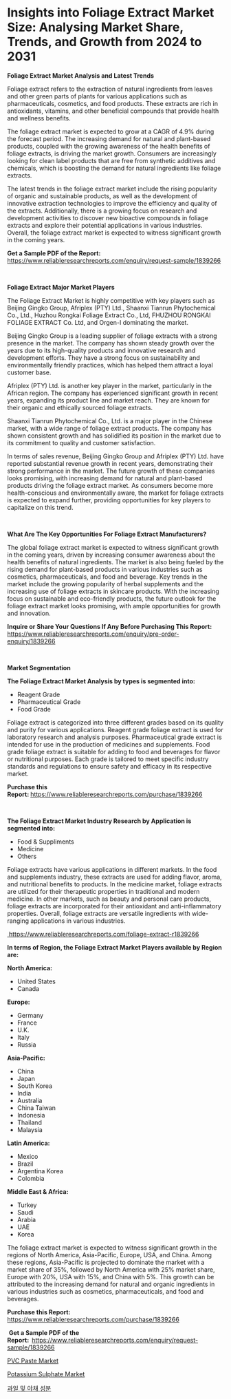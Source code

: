 <p><h1>Insights into Foliage Extract Market Size: Analysing Market Share, Trends, and Growth from 2024 to 2031</h1></p><p><strong>Foliage Extract Market Analysis and Latest Trends</strong></p>
<p><p>Foliage extract refers to the extraction of natural ingredients from leaves and other green parts of plants for various applications such as pharmaceuticals, cosmetics, and food products. These extracts are rich in antioxidants, vitamins, and other beneficial compounds that provide health and wellness benefits.</p><p>The foliage extract market is expected to grow at a CAGR of 4.9% during the forecast period. The increasing demand for natural and plant-based products, coupled with the growing awareness of the health benefits of foliage extracts, is driving the market growth. Consumers are increasingly looking for clean label products that are free from synthetic additives and chemicals, which is boosting the demand for natural ingredients like foliage extracts.</p><p>The latest trends in the foliage extract market include the rising popularity of organic and sustainable products, as well as the development of innovative extraction technologies to improve the efficiency and quality of the extracts. Additionally, there is a growing focus on research and development activities to discover new bioactive compounds in foliage extracts and explore their potential applications in various industries. Overall, the foliage extract market is expected to witness significant growth in the coming years.</p></p>
<p><strong>Get a Sample PDF of the Report:&nbsp;</strong> <a href="https://www.reliableresearchreports.com/enquiry/request-sample/1839266">https://www.reliableresearchreports.com/enquiry/request-sample/1839266</a></p>
<p>&nbsp;</p>
<p><strong>Foliage Extract Major Market Players</strong></p>
<p><p>The Foliage Extract Market is highly competitive with key players such as Beijing Gingko Group, Afriplex (PTY) Ltd., Shaanxi Tianrun Phytochemical Co., Ltd., Huzhou Rongkai Foliage Extract Co., Ltd, FHUZHOU RONGKAI FOLIAGE EXTRACT Co. Ltd, and Orgen-I dominating the market. </p><p>Beijing Gingko Group is a leading supplier of foliage extracts with a strong presence in the market. The company has shown steady growth over the years due to its high-quality products and innovative research and development efforts. They have a strong focus on sustainability and environmentally friendly practices, which has helped them attract a loyal customer base.</p><p>Afriplex (PTY) Ltd. is another key player in the market, particularly in the African region. The company has experienced significant growth in recent years, expanding its product line and market reach. They are known for their organic and ethically sourced foliage extracts.</p><p>Shaanxi Tianrun Phytochemical Co., Ltd. is a major player in the Chinese market, with a wide range of foliage extract products. The company has shown consistent growth and has solidified its position in the market due to its commitment to quality and customer satisfaction.</p><p>In terms of sales revenue, Beijing Gingko Group and Afriplex (PTY) Ltd. have reported substantial revenue growth in recent years, demonstrating their strong performance in the market. The future growth of these companies looks promising, with increasing demand for natural and plant-based products driving the foliage extract market. As consumers become more health-conscious and environmentally aware, the market for foliage extracts is expected to expand further, providing opportunities for key players to capitalize on this trend.</p></p>
<p>&nbsp;</p>
<p><strong>What Are The Key Opportunities For Foliage Extract Manufacturers?</strong></p>
<p><p>The global foliage extract market is expected to witness significant growth in the coming years, driven by increasing consumer awareness about the health benefits of natural ingredients. The market is also being fueled by the rising demand for plant-based products in various industries such as cosmetics, pharmaceuticals, and food and beverage. Key trends in the market include the growing popularity of herbal supplements and the increasing use of foliage extracts in skincare products. With the increasing focus on sustainable and eco-friendly products, the future outlook for the foliage extract market looks promising, with ample opportunities for growth and innovation.</p></p>
<p><strong>Inquire or Share Your Questions If Any Before Purchasing This Report:</strong> <a href="https://www.reliableresearchreports.com/enquiry/pre-order-enquiry/1839266">https://www.reliableresearchreports.com/enquiry/pre-order-enquiry/1839266</a></p>
<p>&nbsp;</p>
<p><strong>Market Segmentation</strong></p>
<p><strong>The Foliage Extract Market Analysis by types is segmented into:</strong></p>
<p><ul><li>Reagent Grade</li><li>Pharmaceutical Grade</li><li>Food Grade</li></ul></p>
<p><p>Foliage extract is categorized into three different grades based on its quality and purity for various applications. Reagent grade foliage extract is used for laboratory research and analysis purposes. Pharmaceutical grade extract is intended for use in the production of medicines and supplements. Food grade foliage extract is suitable for adding to food and beverages for flavor or nutritional purposes. Each grade is tailored to meet specific industry standards and regulations to ensure safety and efficacy in its respective market.</p></p>
<p><strong>Purchase this Report:&nbsp;</strong><a href="https://www.reliableresearchreports.com/purchase/1839266">https://www.reliableresearchreports.com/purchase/1839266</a></p>
<p>&nbsp;</p>
<p><strong>The Foliage Extract Market Industry Research by Application is segmented into:</strong></p>
<p><ul><li>Food & Suppliments</li><li>Medicine</li><li>Others</li></ul></p>
<p><p>Foliage extracts have various applications in different markets. In the food and supplements industry, these extracts are used for adding flavor, aroma, and nutritional benefits to products. In the medicine market, foliage extracts are utilized for their therapeutic properties in traditional and modern medicine. In other markets, such as beauty and personal care products, foliage extracts are incorporated for their antioxidant and anti-inflammatory properties. Overall, foliage extracts are versatile ingredients with wide-ranging applications in various industries.</p></p>
<p><a href="https://www.reliableresearchreports.com/foliage-extract-r1839266">&nbsp;https://www.reliableresearchreports.com/foliage-extract-r1839266</a></p>
<p><strong>In terms of Region, the Foliage Extract Market Players available by Region are:</strong></p>
<p>
    <p> <strong> North America: </strong>
        <ul>
            <li>United States</li>
            <li>Canada</li>
        </ul>
        </p> 
    <p> <strong> Europe: </strong>
        <ul>
            <li>Germany</li>
            <li>France</li>
            <li>U.K.</li>
            <li>Italy</li>
            <li>Russia</li>
        </ul>
        </p> 
    <p> <strong> Asia-Pacific: </strong>
        <ul>
            <li>China</li>
            <li>Japan</li>
            <li>South Korea</li>
            <li>India</li>
            <li>Australia</li>
            <li>China Taiwan</li>
            <li>Indonesia</li>
            <li>Thailand</li>
            <li>Malaysia</li>
        </ul>
        </p> 
    <p> <strong> Latin America: </strong>
        <ul>
            <li>Mexico</li>
            <li>Brazil</li>
            <li>Argentina Korea</li>
            <li>Colombia</li>
        </ul>
        </p> 
    <p> <strong> Middle East & Africa: </strong>
        <ul>
            <li>Turkey</li>
            <li>Saudi</li>
            <li>Arabia</li>
            <li>UAE</li>
            <li>Korea</li>
        </ul>
    </p>
    </p>
<p><p>The foliage extract market is expected to witness significant growth in the regions of North America, Asia-Pacific, Europe, USA, and China. Among these regions, Asia-Pacific is projected to dominate the market with a market share of 35%, followed by North America with 25% market share, Europe with 20%, USA with 15%, and China with 5%. This growth can be attributed to the increasing demand for natural and organic ingredients in various industries such as cosmetics, pharmaceuticals, and food and beverages.</p></p>
<p><strong>Purchase this Report: </strong><a href="https://www.reliableresearchreports.com/purchase/1839266">https://www.reliableresearchreports.com/purchase/1839266</a></p>
<p>&nbsp;<strong>Get a Sample PDF of the Report:&nbsp;&nbsp;</strong><a href="https://www.reliableresearchreports.com/enquiry/request-sample/1839266">https://www.reliableresearchreports.com/enquiry/request-sample/1839266</a></p>
<p><strong></strong></p>
<p><p><a href="https://medium.com/@philipwolf61/global-pvc-paste-market-size-and-market-trends-analysis-by-regional-outlook-competitive-acb2c5865c65">PVC Paste Market</a></p><p><a href="https://medium.com/@jsksk366/global-potassium-sulphate-market-size-is-expected-to-experience-a-cagr-of-5-7-90ac020b73c7">Potassium Sulphate Market</a></p><p><a href="https://github.com/admichael111/Market-Research-Report-List-2/blob/main/43840658775.md">과일 및 야채 성분</a></p></p>